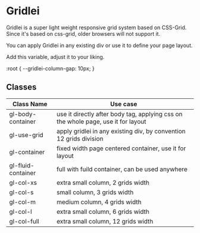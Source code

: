 # Gridlei

Gridlei is a super light weight responsive grid system based on CSS-Grid. Since it's based on css-grid, older browsers will not support it.

You can apply Gridlei in any existing div or use it to define your page layout.

Add this variable, adjust it to your liking.

:root {
    --gridlei-column-gap: 10px;
}

## Classes

| Class Name | Use case |
| ------ | ------ |
| gl-body-container| use it directly after body tag, applying css on the whole page, use it for layout |
| gl-use-grid | apply gridlei in any existing div, by convention 12 grids division|
| gl-container | fixed width page centered container, use it for layout |
| gl-fluid-container | full with fuild container, can be used anywhere |
| gl-col-xs | extra small column, 2 grids width |
| gl-col-s | small column, 3 grids width |
| gl-col-m | medium column, 4 grids width |
| gl-col-l | extra small column, 6 grids width |
| gl-col-full | extra small column, 12 grids width |
